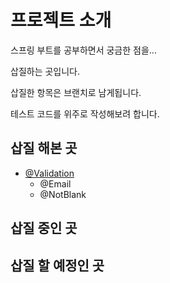 # 프로젝트 소개
스프링 부트를 공부하면서 궁금한 점을... 



삽질하는 곳입니다.



삽질한 항목은 브랜치로 남게됩니다.

테스트 코드를 위주로 작성해보려 합니다.



## 삽질 해본 곳

- [@Validation](<https://github.com/pci2676/MySpringBootLab/tree/validation>)
  - @Email
  - @NotBlank



## 삽질 중인 곳





## 삽질 할 예정인 곳
